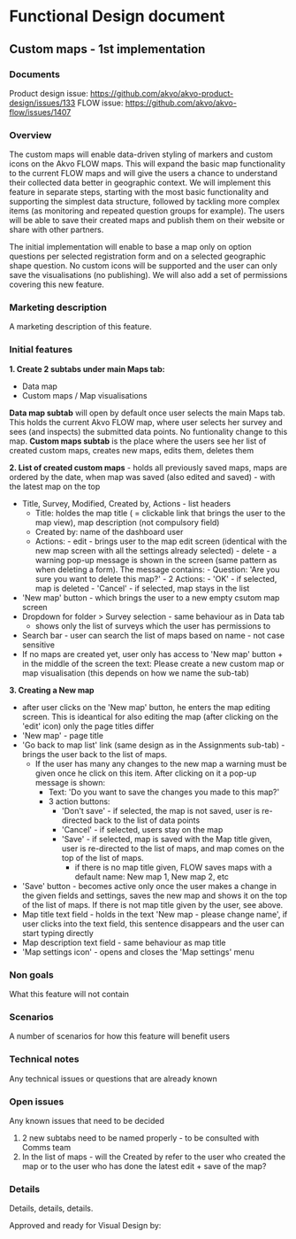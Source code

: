 # Functional Design document

Custom maps - 1st implementation
-------------

### Documents
Product design issue: https://github.com/akvo/akvo-product-design/issues/133
FLOW issue: https://github.com/akvo/akvo-flow/issues/1407

### Overview
The custom maps will enable data-driven styling of markers and custom icons on the Akvo FLOW maps. This will expand the basic map functionality to the current FLOW maps and will give the users a chance to understand their collected data better in geographic context. We will implement this feature in separate steps, starting with the most basic functionality and supporting the simplest data structure, followed by tackling more complex items (as monitoring and repeated question groups for example). The users will be able to save their created maps and publish them on their website or share with other partners.

The initial implementation will enable to base a map only on option questions per selected registration form and on a selected geographic shape question. No custom icons will be supported and the user can only save the visualisations (no publishing). We will also add a set of permissions covering this new feature.

### Marketing description
A marketing description of this feature.

### Initial features
**1. Create 2 subtabs under main Maps tab:**
   - Data map
   - Custom maps / Map visualisations 
   
   **Data map subtab** will open by default once user selects the main Maps tab. This holds the current Akvo FLOW map, where user selects her survey and sees (and inspects) the submitted data points. No funtionality change to this map.
   **Custom maps subtab** is the place where the users see her list of created custom maps, creates new maps, edits them, deletes them

**2. List of created custom maps** - holds all previously saved maps, maps are ordered by the date, when map was saved (also edited and saved) - with the latest map on the top
   - Title, Survey, Modified, Created by, Actions - list headers 
      - Title: holdes the map title ( = clickable link that brings the user to the map view), map description (not compulsory field)
      - Created by: name of the dashboard user 
      - Actions: 
            - edit - brings user to the map edit screen (identical with the new map screen with all the settings already selected)
            - delete - a warning pop-up message is shown in the screen (same pattern as when deleting a form). The message contains: 
               - Question: 'Are you sure you want to delete this map?'
               - 2 Actions: 
                    - 'OK' - if selected, map is deleted 
                    - 'Cancel' - if selected, map stays in the list
   - 'New map' button - which brings the user to a new empty csutom map screen
   - Dropdown for folder > Survey selection - same behaviour as in Data tab
      - shows only the list of surveys which the user has permissions to 
   - Search bar - user can search the list of maps based on name - not case sensitive
   - If no maps are created yet, user only has access to 'New map' button + in the middle of the screen the text: Please create a new custom map or map visualisation (this depends on how we name the sub-tab)
  
**3. Creating a New map**
   - after user clicks on the 'New map' button, he enters the map editing screen. This is ideantical for also editing the map (after clicking on the 'edit' icon) only the page titles differ
   - 'New map' - page title
   - 'Go back to map list' link (same design as in the Assignments sub-tab) - brings the user back to the list of maps. 
      - If the user has many any changes to the new map a warning must be given once he click on this item. After clicking on it a pop-up message is shown:
         - Text: 'Do you want to save the changes you made to this map?' 
         - 3 action buttons: 
            - 'Don't save' - if selected, the map is not saved, user is re-directed back to the list of data points
            - 'Cancel' - if selected, users stay on the map 
            - 'Save' - if selected, map is saved with the Map title given, user is re-directed to the list of maps, and map comes on the top of the list of maps. 
               - if there is no map title given, FLOW saves maps with a default name: New map 1, New map 2, etc
   - 'Save' button - becomes active only once the user makes a change in the given fields and settings, saves the new map and shows it on the top of the list of maps. If there is not map title given by the user, see above.
   - Map title text field - holds in the text 'New map - please change name', if user clicks into the text field, this sentence disappears and the user can start typing directly
   - Map description text field - same behaviour as map title
   - 'Map settings icon' - opens and closes the 'Map settings' menu
   
### Non goals
What this feature will not contain

### Scenarios
A number of scenarios for how this feature will benefit users

### Technical notes
Any technical issues or questions that are already known

### Open issues
Any known issues that need to be decided
1. 2 new subtabs need to be named properly - to be consulted with Comms team 
2. In the list of maps - will the Created by refer to the user who created the map or to the user who has done the latest edit + save of the map? 

### Details
Details, details, details.

Approved and ready for Visual Design by: 
